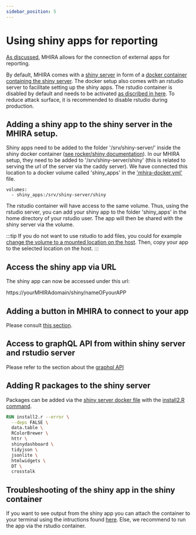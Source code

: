 ```yaml
---
sidebar_position: 5
---
```


# Using shiny apps for reporting

[As discussed](/docs/mhira-reporting-guide/overview), MHIRA allows for the connection of external apps for reporting.

By default, MHIRA comes with a [shiny server](https://www.rstudio.com/products/shiny/shiny-server/) in form of a [docker container containing the shiny server](https://hub.docker.com/r/rocker/shiny). The docker setup also comes with an rstudio server to facilitate setting up the shiny apps. The rstudio container is disabled by default and needs to be activated [as discribed in here](/docs/installation-guide/rstudio). To reduce attack surface, it is recommended to disable rstudio during production. 

## Adding a shiny app to the shiny server in the MHIRA setup.

Shiny apps need to be added to the folder '/srv/shiny-server/' inside the shiny docker container ([see rocker/shiny documentation](https://hub.docker.com/r/rocker/shiny)).
In our MHIRA setup, they need to be added to '/srv/shiny-server/shiny' (this is related to serving the url of the server via the caddy server). 
We have connected this location to a docker volume called 'shiny_apps' in the ['mhira-docker.yml'](https://github.com/mhira-project/mhira-docker/blob/main/docker-compose.yml) file.

    
    volumes:
      - shiny_apps:/srv/shiny-server/shiny
    
The rstudio container will have access to the same volume. Thus, using the rstudio server, you can add your shiny app to the folder 'shiny_apps' in the home directory of your rstudio user. The app will then be shared with the shiny server via the volume. 

:::tip
If you do not want to use rstudio to add files, you could for example [change the volume to a mounted location on the host](https://docs.docker.com/storage/volumes/). Then, copy your app to the selected location on the host. 
:::

## Access the shiny app via URL

The shiny app can now be accessed under this url: 

  https://yourMHIRAdomain/shiny/nameOFyourAPP 

## Adding a button in MHIRA to connect to your app

Please consult [this section](../3-guide-for-admins/10-reports.md).

## Access to graphQL API from within shiny server and rstudio server

Please refer to the section about the [graphql API](3-graphql_api.md)

## Adding R packages to the shiny server

Packages can be added via the [shiny server docker file](https://github.com/mhira-project/mhira-docker/blob/main/shiny/Dockerfile) with the [install2.R command](https://rocker-project.org/use/extending#install2.r).  

 
  ```dockerfile
  RUN install2.r --error \
    --deps FALSE \
    data.table \
    RColorBrewer \
    httr \
    shinydashboard \
    tidyjson \
    jsonlite \
    htmlwidgets \
    DT \
    crosstalk
  ```

## Troubleshooting of the shiny app in the shiny container

If you want to see output from the shiny app you can attach the container to your terminal using the
intructions found [here](https://docs.docker.com/engine/reference/commandline/logs/). 
Else, we recommend to run the app via the rstudio container. 


